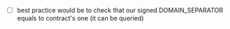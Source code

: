 - [ ] best practice would be to check that our signed DOMAIN_SEPARATOR equals to contract's one (it can be queried)
